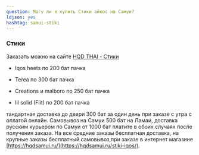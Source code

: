 ```yaml
---
question: Могу ли я купить Cтики айкос на Самуи?
ldjson: yes
hashtag: samui-stiki
---
```


###  Стики 

Заказать можно на сайте [HQD THAI - Стики](https://hqdsamui.ru/stiki-iqos/)

* Iqos heets по 200 бат пачка

* Terea по 300 бат пачка

* Creations и malboro по 250 бат пачка

* lil solid (Fiit) по 200 бат пачка 

тандартная доставка до двери 300 бат за один день при заказе с утра с оплатой онлайн. Самовывоз на Самуи 500 бат на Ламаи, доставка русским курьером по Самуи от 1000 бат платите в обоих случаях после получения заказа. На все средние заказы бесплатная доставка, на крупные заказы бесплатный самовывоз,при заказе в интернет магазине [https://hqdsamui.ru/](https://hqdsamui.ru/stiki-iqos/).
